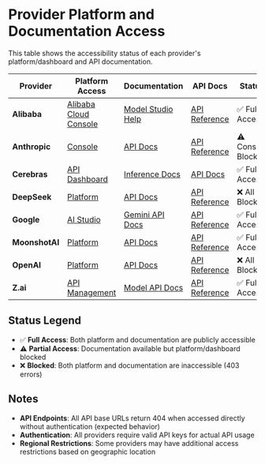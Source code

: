 # Provider Platform and Documentation Access

This table shows the accessibility status of each provider's platform/dashboard and API documentation.

| Provider | Platform Access | Documentation | API Docs | Status |
|----------|-----------------|---------------|----------|--------|
| **Alibaba** | [Alibaba Cloud Console](https://account.alibabacloud.com) | [Model Studio Help](https://www.alibabacloud.com/help/en/model-studio) | [API Reference](https://www.alibabacloud.com/help/en/model-studio/api-reference) | ✅ Full Access |
| **Anthropic** | [Console](https://console.anthropic.com) | [API Docs](https://docs.anthropic.com/en/api/getting-started) | [API Reference](https://docs.anthropic.com/en/api/messages) | ⚠️ Console Blocked |
| **Cerebras** | [API Dashboard](https://api.cerebras.ai) | [Inference Docs](https://cerebras.ai/inference) | [API Docs](https://cerebras.ai/inference) | ✅ Full Access |
| **DeepSeek** | [Platform](https://platform.deepseek.com) | [API Docs](https://platform.deepseek.com/api-docs) | [API Reference](https://platform.deepseek.com/api-docs) | ❌ All Blocked |
| **Google** | [AI Studio](https://aistudio.google.com) | [Gemini API Docs](https://ai.google.dev/gemini-api/docs) | [API Reference](https://ai.google.dev/gemini-api/docs) | ✅ Full Access |
| **MoonshotAI** | [Platform](https://platform.moonshot.ai) | [API Docs](https://platform.moonshot.ai/docs) | [API Reference](https://platform.moonshot.ai/docs) | ✅ Full Access |
| **OpenAI** | [Platform](https://platform.openai.com) | [API Docs](https://platform.openai.com/docs) | [API Reference](https://platform.openai.com/docs/api-reference) | ❌ All Blocked |
| **Z.ai** | [API Management](https://z.ai/manage-apikey/apikey-list) | [Model API Docs](https://z.ai/model-api) | [API Reference](https://z.ai/model-api) | ✅ Full Access |

## Status Legend

- ✅ **Full Access**: Both platform and documentation are publicly accessible
- ⚠️ **Partial Access**: Documentation available but platform/dashboard blocked
- ❌ **Blocked**: Both platform and documentation are inaccessible (403 errors)

## Notes

- **API Endpoints**: All API base URLs return 404 when accessed directly without authentication (expected behavior)
- **Authentication**: All providers require valid API keys for actual API usage
- **Regional Restrictions**: Some providers may have additional access restrictions based on geographic location